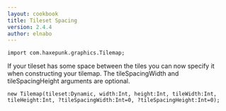 ```yaml
---
layout: cookbook
title: Tileset Spacing
version: 2.4.4
author: elnabo
---
```


```
import com.haxepunk.graphics.Tilemap;
```

If your tileset has some space between the tiles you can now specify it when constructing your tilemap. The tileSpacingWidth and tileSpacingHeight arguments are optional.

```
new Tilemap(tileset:Dynamic, width:Int, height:Int, tileWidth:Int, tileHeight:Int, ?tileSpacingWidth:Int=0, ?tileSpacingHeight:Int=0);
```